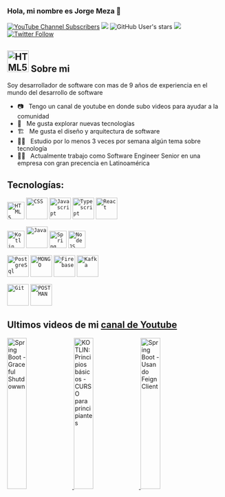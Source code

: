 ### Hola, mi nombre es Jorge Meza 👋

[![YouTube Channel Subscribers](https://img.shields.io/youtube/channel/subscribers/UCKLYlrbPnf9DdfqxKkYbHOQ?style=social)](https://www.youtube.com/channel/UCKLYlrbPnf9DdfqxKkYbHOQ?sub_confirmation=1)
![](https://img.shields.io/github/followers/jorgemezapaz?label=follow&logo=github&style=flat-square)
![GitHub User's stars](https://img.shields.io/github/stars/jorgemezapaz?label=%E2%AD%90GitHub%20stars&style=flat-square)
![](https://komarev.com/ghpvc/?username=jorgemezapaz&style=flat-square&color=ff69b4)
[![Twitter Follow](https://img.shields.io/twitter/follow/jorgemezapaz1?style=social)](https://twitter.com/jorgemezapaz1)

## <img height="50" src="https://www.vectorlogo.zone/logos/github/github-icon.svg" alt="HTML5"/> Sobre mi

Soy desarrollador de software con mas de 9 años de experiencia en el mundo del desarrollo de software

- 📷 &nbsp; Tengo un canal de youtube en donde subo videos para ayudar a la comunidad
- 🤔 &nbsp; Me gusta explorar nuevas tecnologías
- 🏗️ &nbsp; Me gusta el diseño y arquitectura de software
- 👨‍🎓 &nbsp; Estudio por lo menos 3 veces por semana algún tema sobre tecnología
- 🧑‍💼 &nbsp; Actualmente trabajo como Software Engineer Senior en una empresa con gran precencia en Latinoamérica

## Tecnologías:

<code><img height="40" src="https://www.vectorlogo.zone/logos/w3_html5/w3_html5-icon.svg" alt="HTML5"/></code>
<code><img height="50" src="https://www.vectorlogo.zone/logos/w3_css/w3_css-official.svg" alt="CSS"/></code>
<code><img height="50" src="https://upload.vectorlogo.zone/logos/javascript/images/239ec8a4-163e-4792-83b6-3f6d96911757.svg" alt="Javascript"/></code>
<code><img height="50" src="https://www.vectorlogo.zone/logos/typescriptlang/typescriptlang-icon.svg" alt="Typescript"/></code>
<code><img height="50" src="https://cdn.iconscout.com/icon/free/png-256/react-3-1175109.png" alt="React"/></code>

<code><img height="40" src="https://www.vectorlogo.zone/logos/kotlinlang/kotlinlang-icon.svg" alt="Kotlin"/></code>
<code><img height="50" src="https://cdn.iconscout.com/icon/free/png-256/java-60-1174953.png" alt="Java"/></code>
<code><img height="40" src="https://spring.io/images/spring-logo-9146a4d3298760c2e7e49595184e1975.svg" alt="Spring"/></code>
<code><img height="40" src="https://cdn.iconscout.com/icon/free/png-256/node-js-1-1174935.png" alt="Node JS"/></code>

<code><img height="50" src="https://www.vectorlogo.zone/logos/postgresql/postgresql-vertical.svg" alt="PostgreSql"/></code>
<code><img height="50" src="https://davidrengifo.files.wordpress.com/2017/09/mongodb-logo.png" alt="MONGO"/></code>
<code><img height="50" src="https://www.vectorlogo.zone/logos/firebase/firebase-icon.svg" alt="Firebase"/></code>
<code><img height="50" src="https://www.vectorlogo.zone/logos/apache_kafka/apache_kafka-ar21.svg" alt="Kafka"/></code>

<code><img height="50" src="https://www.vectorlogo.zone/logos/git-scm/git-scm-icon.svg" alt="Git"/></code>
<code><img height="50" src="https://cdn.iconscout.com/icon/free/png-256/postman-3521648-2945092.png" alt="POSTMAN"/></code>

## Ultimos videos de mi [canal de Youtube](https://www.youtube.com/channel/UCKLYlrbPnf9DdfqxKkYbHOQ)

<a href='https://youtu.be/Kxg2UOvb05Y' target='_blank'>
  <img width='30%' src='https://i9.ytimg.com/vi_webp/Kxg2UOvb05Y/mqdefault.webp?v=632bf61b&sqp=CKTczpkG&rs=AOn4CLBgphRYSppwkOFdPKP5c7dLzkuDCw' alt='Spring Boot - Graceful Shutdowwn' />
</a>
<a href='https://youtu.be/DjY7PesFJNk' target='_blank'>
  <img width='30%' src='https://i9.ytimg.com/vi_webp/DjY7PesFJNk/mqdefault.webp?v=62fb0d9d&sqp=CNDezpkG&rs=AOn4CLDweMPW9OvLZan4newechEu-1UnVQ' alt='KOTLIN: Principios básicos - CURSO para principiantes' />
</a>
<a href='https://youtu.be/AF-WBGooNxI' target='_blank'>
  <img width='30%' src='https://i9.ytimg.com/vi_webp/AF-WBGooNxI/mqdefault.webp?v=62ead67c&sqp=CNDezpkG&rs=AOn4CLDaiTfssdXawq4UXpDmENYtojgkwQ' alt='Spring Boot - Usando Feign Client' />
</a>
